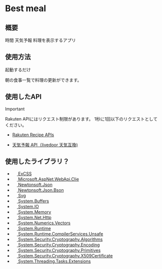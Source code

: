 # Best meal
## 概要
時間 天気予報 料理を表示するアプリ

## 使用方法
起動するだけ

<kbd>朝の食事一覧</kbd>で料理の更新ができます。

## 使用したAPI

> [!IMPORTANT]
> Rakuten APIにはリクエスト制限があります。
> 1秒に1回以下のリクエストとしてください。

- [Rakuten Recipe APIs](https://webservice.rakuten.co.jp/documentation)

- [天気予報 API（livedoor 天気互換)](https://weather.tsukumijima.net/)

## 使用したライブラリ？

- <img src="https://nuget.org/Content/gallery/img/default-package-icon.svg" width="15">[ ExCSS](https://github.com/TylerBrinks/ExCSS)
- <img src="https://api.nuget.org/v3-flatcontainer/microsoft.aspnet.webapi.client/6.0.0/icon" width="15">[ Microsoft.AspNet.WebApi.Clie](https://dotnet.microsoft.com/ja-jp/apps/aspnet/apis)
- <img src="https://api.nuget.org/v3-flatcontainer/newtonsoft.json/13.0.3/icon" width="15">[ Newtonsoft.Json](https://www.newtonsoft.com/json)
- <img src="https://api.nuget.org/v3-flatcontainer/newtonsoft.json/13.0.3/icon" width="15">[ Newtonsoft.Json.Bson](https://www.newtonsoft.com/json)
- <img src="https://api.nuget.org/v3-flatcontainer/svg/3.4.7/icon" width="15">[ Svg](https://github.com/svg-net/SVG)
- <img src="https://api.nuget.org/v3-flatcontainer/microsoft.aspnet.webapi.client/6.0.0/icon" width="15">[ System.Buffers](https://dotnet.microsoft.com/ja-jp/)
- <img src="https://api.nuget.org/v3-flatcontainer/microsoft.aspnet.webapi.client/6.0.0/icon" width="15">[ System.IO](https://dotnet.microsoft.com/ja-jp/)
- <img src="https://api.nuget.org/v3-flatcontainer/microsoft.aspnet.webapi.client/6.0.0/icon" width="15">[ System.Memory](https://dotnet.microsoft.com/ja-jp/)
- <img src="https://api.nuget.org/v3-flatcontainer/microsoft.aspnet.webapi.client/6.0.0/icon" width="15">[ System.Net.Http](https://dotnet.microsoft.com/ja-jp/)
- <img src="https://api.nuget.org/v3-flatcontainer/microsoft.aspnet.webapi.client/6.0.0/icon" width="15">[ System.Numerics.Vectors](https://dotnet.microsoft.com/ja-jp/)
- <img src="https://api.nuget.org/v3-flatcontainer/microsoft.aspnet.webapi.client/6.0.0/icon" width="15">[ System.Runtime](https://dotnet.microsoft.com/ja-jp/)
- <img src="https://api.nuget.org/v3-flatcontainer/microsoft.aspnet.webapi.client/6.0.0/icon" width="15">[ System.Runtime.CompilerServices.Unsafe](https://dotnet.microsoft.com/ja-jp/)
- <img src="https://api.nuget.org/v3-flatcontainer/microsoft.aspnet.webapi.client/6.0.0/icon" width="15">[ System.Security.Cryptography.Algorithms](https://dotnet.microsoft.com/ja-jp/)
- <img src="https://api.nuget.org/v3-flatcontainer/microsoft.aspnet.webapi.client/6.0.0/icon" width="15">[ System.Security.Cryptography.Encoding](https://dotnet.microsoft.com/ja-jp/)
- <img src="https://api.nuget.org/v3-flatcontainer/microsoft.aspnet.webapi.client/6.0.0/icon" width="15">[ System.Security.Cryptography.Primitives](https://dotnet.microsoft.com/ja-jp/)
- <img src="https://api.nuget.org/v3-flatcontainer/microsoft.aspnet.webapi.client/6.0.0/icon" width="15">[ System.Security.Cryptography.X509Certificate](https://dotnet.microsoft.com/ja-jp/)
- <img src="https://api.nuget.org/v3-flatcontainer/microsoft.aspnet.webapi.client/6.0.0/icon" width="15">[ System.Threading.Tasks.Extensions](https://dotnet.microsoft.com/ja-jp/)
